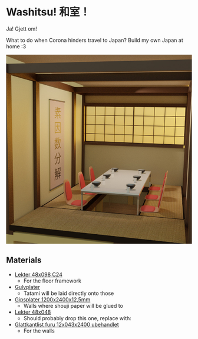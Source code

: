 # Washitsu! 和室！
Ja! Gjett om!

What to do when Corona hinders travel to Japan? Build my own Japan at home :3

![washitsu](img/plan.jpg)

## Materials
- [Lekter 48x098 C24](https://www.maxbo.no/konstruksjonsvirke-gran-48x098-c24-p914628/)
	- For the floor framework
- [Gulvplater](https://www.maxbo.no/sponplate-gulv-std-2420-22x620x2420-gulv-p6-std-p960311/)
	- Tatami will be laid directly onto those
- [Gipsplater 1200x2400x12,5mm](https://www.maxbo.no/gipsplate-standard-1200x2400x12-5-norgips-p960331/)
	- Walls where shouji paper will be glued to
- [Lekter 48x048](https://www.maxbo.no/justert-rekke-gran-furu-48x048-kl-1-p903981/)
	- Should probably drop this one, replace with:
- [Glattkantlist furu 12x043x2400 ubehandlet](https://www.maxbo.no/glattkantlist-furu-12x043x2400-ubehandlet-p2779716/)
	- For the walls
